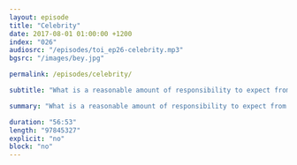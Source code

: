 ```yaml
---
layout: episode
title: "Celebrity"
date: 2017-08-01 01:00:00 +1200
index: "026"
audiosrc: "/episodes/toi_ep26-celebrity.mp3"
bgsrc: "/images/bey.jpg"

permalink: /episodes/celebrity/

subtitle: "What is a reasonable amount of responsibility to expect from high-visibility individuals? Why are some celebrities so vehemently defended when they've done something wrong, while others shamed for the public's enjoyment? How do we navigate a world that is increasingly intrusive and less authentic? Plus, we gush over our shared love of Suzy Cato. Content warning for chats around suicide and how people respond to it from 28:36 to 35:14."

summary: "What is a reasonable amount of responsibility to expect from high-visibility individuals? Why are some celebrities so vehemently defended when they've done something wrong, while others shamed for the public's enjoyment? How do we navigate a world that is increasingly intrusive and less authentic? Plus, we gush over our shared love of Suzy Cato. Content warning for chats around suicide and how people respond to it from 28:36 to 35:14."

duration: "56:53"
length: "97845327"
explicit: "no"
block: "no" 
---
```

